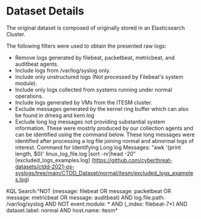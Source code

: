 # Dataset Details

The original dataset is composed of originally stored in an Elasticsearch Cluster.

The following filters were used to obtain the presented raw logs:
- Remove logs generated by filebeat, packetbeat, metricbeat, and auditbeat agents.
- Include logs from /var/log/syslog only.
- Include only unstructured logs (Not processed by Filebeat's system module).
- Include only logs collected from systems running under normal operations.
- Include logs generated by VMs from the ITESM cluster.
- Exclude messages generated by the kernel ring buffer which can also be found in dmesg and kern.log
- Exclude long log messages not providing substantial system information. These were mostrly produced by our collection agents and can be identified using the command below. These long messages were identified after processing a log file joining normal and abnormal logs of interest.
  Command for Identifying Long log Messages: "awk '{print length, $0}' linux_log_file.log |sort -nr|head -20"
  [excluded_logs_examples.log] (https://github.com/cyberthreat-datasets/ctdd-2021-os-syslogs/tree/main/CTDD_Dataset/normal/itesm/excluded_logs_examples.log)

KQL Search:"NOT (message: filebeat OR message: packetbeat OR message: metricbeat OR message: auditbeat) AND log.file.path: /var/log/syslog AND NOT event.module: * AND (_index: filebeat-7*) AND dataset.label: normal AND host.name: itesm*
